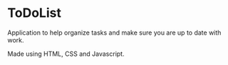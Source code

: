 # ToDoList
Application to help organize tasks and make sure you are up to date with work.


Made using HTML, CSS and Javascript.